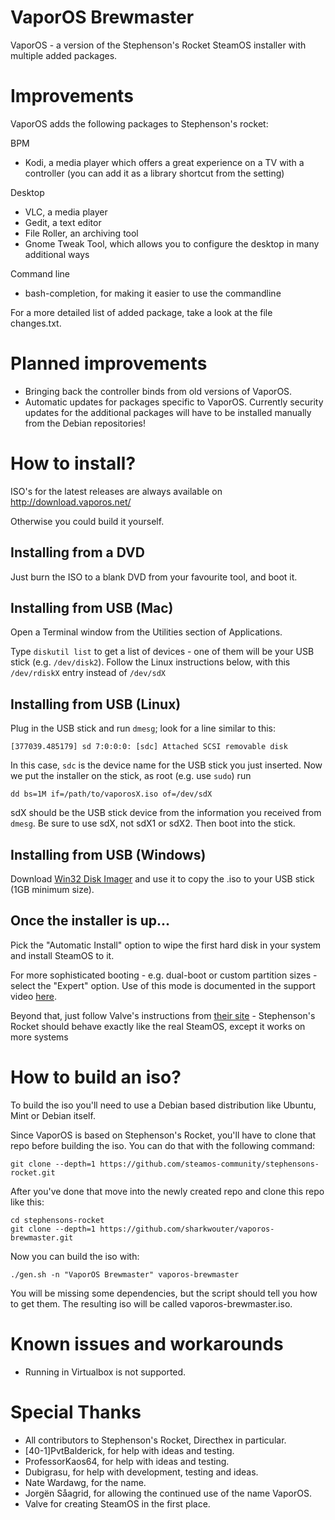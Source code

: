 # VaporOS Brewmaster

 VaporOS - a version of the Stephenson's Rocket SteamOS installer with multiple added packages.
 
# Improvements

VaporOS adds the following packages to Stephenson's rocket:

BPM
- Kodi, a media player which offers a great experience on a TV with a controller (you can add it as a library shortcut from the setting)

Desktop
- VLC, a media player
- Gedit, a text editor
- File Roller, an archiving tool
- Gnome Tweak Tool, which allows you to configure the desktop in many additional ways

Command line
- bash-completion, for making it easier to use the commandline

For a more detailed list of added package, take a look at the file changes.txt.

# Planned improvements

- Bringing back the controller binds from old versions of VaporOS.
- Automatic updates for packages specific to VaporOS. Currently security updates for the additional packages will have to be installed manually from the Debian repositories!

# How to install?

ISO's for the latest releases are always available on http://download.vaporos.net/

Otherwise you could build it yourself.

## Installing from a DVD

Just burn the ISO to a blank DVD from your favourite tool, and boot it.

## Installing from USB (Mac)

Open a Terminal window from the Utilities section of Applications.

Type `diskutil list` to get a list of devices - one of them will be your USB stick (e.g. `/dev/disk2`). Follow the Linux instructions below, with this `/dev/rdiskX` entry instead of `/dev/sdX`

## Installing from USB (Linux)

Plug in the USB stick and run `dmesg`; look for a line similar to this:

    [377039.485179] sd 7:0:0:0: [sdc] Attached SCSI removable disk

In this case, `sdc` is the device name for the USB stick you just inserted. Now we put the installer on the stick, as root (e.g. use `sudo`) run 

    dd bs=1M if=/path/to/vaporosX.iso of=/dev/sdX 
    
sdX should be the USB stick device from the information you received from `dmesg`. Be sure to use sdX, not sdX1 or sdX2. Then boot into the stick.

## Installing from USB (Windows)

Download [Win32 Disk Imager](http://sourceforge.net/projects/win32diskimager/) and use it to copy the .iso to your USB stick (1GB minimum size).

## Once the installer is up...

Pick the "Automatic Install" option to wipe the first hard disk in your system and install SteamOS to it.

For more sophisticated booting - e.g. dual-boot or custom partition sizes - select the "Expert" option. Use of this mode is documented in the support video [here](https://www.youtube.com/watch?v=3MjkfMs-4T4).

Beyond that, just follow Valve's instructions from [their site](http://store.steampowered.com/steamos/buildyourown) - Stephenson's Rocket should behave exactly like the real SteamOS, except it works on more systems

# How to build an iso?
To build the iso you'll need to use a Debian based distribution like Ubuntu, Mint or Debian itself.

Since VaporOS is based on Stephenson's Rocket, you'll have to clone that repo before building the iso. You can do that with the following command:

    git clone --depth=1 https://github.com/steamos-community/stephensons-rocket.git

After you've done that move into the newly created repo and clone this repo like this:

    cd stephensons-rocket
    git clone --depth=1 https://github.com/sharkwouter/vaporos-brewmaster.git
    
Now you can build the iso with:

    ./gen.sh -n "VaporOS Brewmaster" vaporos-brewmaster
    
You will be missing some dependencies, but the script should tell you how to get them. The resulting iso will be called vaporos-brewmaster.iso.

# Known issues and workarounds

- Running in Virtualbox is not supported.

# Special Thanks

- All contributors to Stephenson's Rocket, Directhex in particular.
- [40-1]PvtBalderick, for help with ideas and testing.
- ProfessorKaos64, for help with ideas and testing.
- Dubigrasu, for help with development, testing and ideas.
- Nate Wardawg, for the name.
- Jorgën Såagrid, for allowing the continued use of the name VaporOS.
- Valve for creating SteamOS in the first place.
